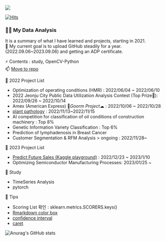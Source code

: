 <img src="https://capsule-render.vercel.app/api?type=wave&color=auto&height=200&section=header&text=Hi%20there!&fontSize=90" />      
 
[![Hits](https://hits.seeyoufarm.com/api/count/incr/badge.svg?url=https%3A%2F%2Fgithub.com%2Fpinkocto&count_bg=%23DF00AA&title_bg=%23555555&icon=github.svg&icon_color=%23E7E7E7&title=hits&edge_flat=false)](https://hits.seeyoufarm.com)    
    
   
### 🙋‍♀️ My Data Analysis  
It is a summary of what I have learned and projects, starting in 2021.<br>
📢 My current goal is to upload GitHub steadily for a year. (2022.09.06~2023.09.06) and getting an ADP certificate.

⚡ Contents : study, OpenCV-Python <br>
📫 [Move to repo](https://pinkocto.github.io/BP2022/) 



📌 2022 Project List  

- Optimization of operating conditions (HMR) : 2022/06/04 ~ 2022/06/10
- 2022 Jeonju City Public Data Utilization Analysis Contest (Top Prize🏅): 2022/09/26 ~ 2022/10/14
- Amex (American Express) 🌈*Goorm Project*☁  : 2022/10/06 ~ 2022/10/28
- [plant pathology](https://github.com/pinkocto/plant-pathology) : 2022/11/13~2022/11/15
- AI competition for classification of oil conditions of construction machinery : Top 8%
- Genetic Information Variety Classification : Top 6%
- Prediction of lymphadenosis in Breast Cancer
- Customer Segmentation & RFM Analysis > ongoing : 2022/11/28~


📌 2023 Project List
- [Predict Future Sales (Kaggle playground)](https://github.com/pinkocto/kaggle_project2/blob/main/README.md) : 2022/12/23 ~ 2023/1/10
- Optimizing Semiconductor Manufacturing Processes: 2023/01/25 ~


🌻 Study <br>
- TimeSeries Analysis 
- pytorch

🔅 Tips <br>
- Scoring List 확인 : sklearn.metrics.SCORERS.keys()  
- [Rmarkdown color box](https://stackoverflow.com/questions/25654845/how-can-i-create-a-text-box-for-a-note-in-markdown) <br>
- [confidence interval](https://rfriend.tistory.com/114)
- [caret](https://lovetoken.github.io/r/machinelearning/2017/04/23/caret_package.html)

![Anurag's GitHub stats](https://github-readme-stats.vercel.app/api?username=pinkocto&show_icons=true&theme=radical)   

